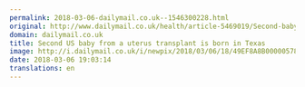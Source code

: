 ```yaml
---
permalink: 2018-03-06-dailymail.co.uk--1546300228.html
original: http://www.dailymail.co.uk/health/article-5469019/Second-baby-uterus-transplant-born-Texas.html?ITO=1490&ns_mchannel=rss&ns_campaign=1490
domain: dailymail.co.uk
title: Second US baby from a uterus transplant is born in Texas
image: http://i.dailymail.co.uk/i/newpix/2018/03/06/18/49EF8A8B00000578-0-image-a-36_1520362135511.jpg
date: 2018-03-06 19:03:14
translations: en
---
```


